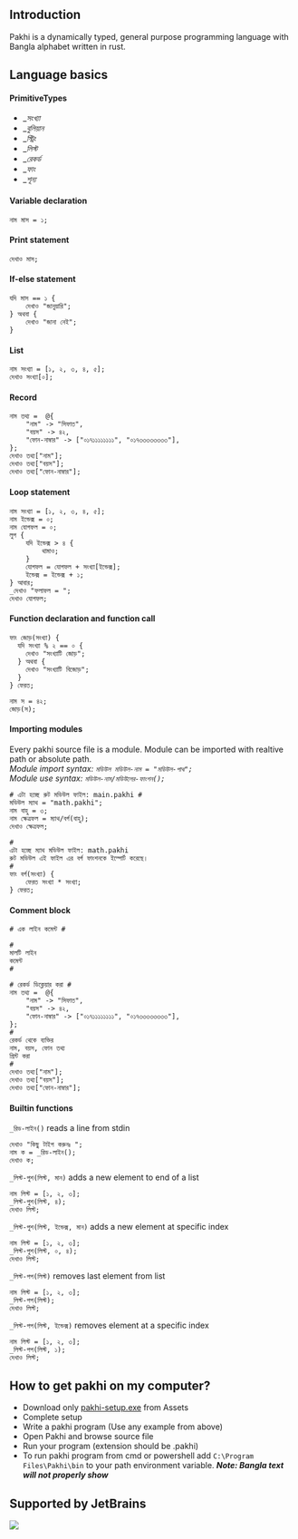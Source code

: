 ## Introduction
Pakhi is a dynamically typed, general purpose programming language with Bangla alphabet written in rust.
## Language basics
#### PrimitiveTypes
- __সংখ্যা_
- __বুলিয়ান_
- __স্ট্রিং_
- __লিস্ট_
- __রেকর্ড_
- __ফাং_
- __শূন্য_
#### Variable declaration
```
নাম মাস = ১;
```
#### Print statement
```
দেখাও মাস;
```
#### If-else statement
```
যদি মাস == ১ {
    দেখাও "জানুয়ারি";
} অথবা {
    দেখাও "জানা নেই";
}
```
#### List
```
নাম সংখ্যা = [১, ২, ৩, ৪, ৫];
দেখাও সংখ্যা[০];
```
#### Record
```
নাম তথ্য =  @{
    "নাম" -> "সিফাত",
    "বয়স" -> ৪২,
    "ফোন-নাম্বার" -> ["০১৭১১১১১১১১", "০১৭৩৩৩৩৩৩৩৩"],
};
দেখাও তথ্য["নাম"];
দেখাও তথ্য["বয়স"];
দেখাও তথ্য["ফোন-নাম্বার"];
```
#### Loop statement
```
নাম সংখ্যা = [১, ২, ৩, ৪, ৫];
নাম ইন্ডেক্স = ০;
নাম যোগফল = ০;
লুপ {
    যদি ইন্ডেক্স > ৪ {
        থামাও;
    }
    যোগফল = যোগফল + সংখ্যা[ইন্ডেক্স];
    ইন্ডেক্স = ইন্ডেক্স + ১;
} আবার;
_দেখাও "ফলাফল = ";
দেখাও যোগফল;
```
#### Function declaration and function call
```
ফাং জোড়(সংখ্যা) {
  যদি সংখ্যা % ২ == ০ {
    দেখাও "সংখ্যাটি জোড়";
  } অথবা {
    দেখাও "সংখ্যাটি বিজোড়";
  }
} ফেরত;

নাম স = ৪২;
জোড়(স);
```
#### Importing modules
Every pakhi source file is a module. Module can be imported with realtive path or absolute path.<br>
*Module import syntax: ```মডিউল মডিউল-নাম = "মডিউল-পাথ";```*<br>
*Module use syntax: ```মডিউল-নাম/মডিউলের-ফাংশন();```*
```
# এটা হচ্ছে রুট মডিউল ফাইল: main.pakhi #
মডিউল ম্যাথ = "math.pakhi";
নাম বাহু = ৩;
নাম ক্ষেত্রফল = ম্যাথ/বর্গ(বাহু);
দেখাও ক্ষেত্রফল;
```
```
# 
এটা হচ্ছে ম্যাথ মডিউল ফাইল: math.pakhi
রুট মডিউল এই ফাইল এর বর্গ ফাংশনকে ইম্পোর্ট করেছে। 
#
ফাং বর্গ(সংখ্যা) {
    ফেরত সংখ্যা * সংখ্যা;
} ফেরত;
```
#### Comment block
```
# এক লাইন কমেন্ট #

# 
মালটি লাইন
কমেন্ট
#

# রেকর্ড ডিক্লেয়ার করা #
নাম তথ্য =  @{
    "নাম" -> "সিফাত",
    "বয়স" -> ৪২,
    "ফোন-নাম্বার" -> ["০১৭১১১১১১১১", "০১৭৩৩৩৩৩৩৩৩"],
};
#
রেকর্ড থেকে ব্যক্তির
নাম, বয়স, ফোন তথ্য
প্রিন্ট করা
#
দেখাও তথ্য["নাম"];
দেখাও তথ্য["বয়স"];
দেখাও তথ্য["ফোন-নাম্বার"];
```
#### Builtin functions
```_রিড-লাইন()``` reads a line from stdin
```
দেখাও "কিছু টাইপ করুনঃ ";
নাম ক = _রিড-লাইন();
দেখাও ক;
```
```_লিস্ট-পুশ(লিস্ট, মান)``` adds a new element to end of a list
```
নাম লিস্ট = [১, ২, ৩];
_লিস্ট-পুশ(লিস্ট, ৪);
দেখাও লিস্ট;
```
```_লিস্ট-পুশ(লিস্ট, ইন্ডেক্স, মান)``` adds a new element at specific index 
```
নাম লিস্ট = [১, ২, ৩];
_লিস্ট-পুশ(লিস্ট, ০, ৪);
দেখাও লিস্ট;
```
```_লিস্ট-পপ(লিস্ট)``` removes last element from list
```
নাম লিস্ট = [১, ২, ৩];
_লিস্ট-পপ(লিস্ট);
দেখাও লিস্ট;
```
```_লিস্ট-পপ(লিস্ট, ইন্ডেক্স)``` removes element at a specific index
```
নাম লিস্ট = [১, ২, ৩];
_লিস্ট-পপ(লিস্ট, ১);
দেখাও লিস্ট;
```

## How to get pakhi on my computer?
* Download only [pakhi-setup.exe](https://github.com/Shafin098/pakhi-bhasha/releases) from Assets
* Complete setup
* Write a pakhi program (Use any example from above)
* Open Pakhi and browse source file
* Run your program (extension should be .pakhi)
* To run pakhi program from cmd or powershell add ```C:\Program Files\Pakhi\bin``` to your path environment variable. ***Note: Bangla text will not properly show***
## Supported by JetBrains
<a href="https://www.jetbrains.com/?from=pakhi-bhasha" target="_blank"><img src="https://raw.githubusercontent.com/Shafin098/pakhi-bhasha/master/svg/jetbrains.svg?raw=true"></a>
